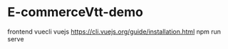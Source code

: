 # E-commerceVtt-demo

frontend
vuecli vuejs https://cli.vuejs.org/guide/installation.html
npm run serve

